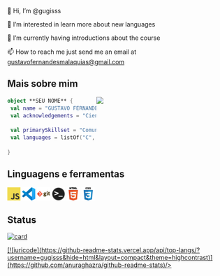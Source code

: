 👋 Hi, I’m @gugisss 

👀 I’m interested in learn more about new languages

🌱 I’m currently having introductions about the course

📫 How to reach me just send me an email at gustavofernandesmalaquias@gmail.com


## Mais sobre mim

<img align="right" width="300" src="https://i2.wp.com/allhtaccess.info/wp-content/uploads/2018/03/programming.gif?fit=1281%2C716&ssl=1" />

```kotlin
object **SEU NOME** {
 val name = "GUSTAVO FERNANDES"
 val acknowledgements = "Cientista da Computação"

 val primarySkillset = "Comunicativo e curioso"
 val languages = listOf("C", "SQL", "JavaScript", "PHP")

}
```

## Linguagens e ferramentas


<code><img height="30" src="https://raw.githubusercontent.com/github/explore/80688e429a7d4ef2fca1e82350fe8e3517d3494d/topics/javascript/javascript.png"></code>
<code><img height="30" src="https://raw.githubusercontent.com/github/explore/80688e429a7d4ef2fca1e82350fe8e3517d3494d/topics/visual-studio-code/visual-studio-code.png"></code>
<code><img height="30" src="https://raw.githubusercontent.com/github/explore/80688e429a7d4ef2fca1e82350fe8e3517d3494d/topics/git/git.png"></code>
<code><img height="30" src="https://raw.githubusercontent.com/github/explore/80688e429a7d4ef2fca1e82350fe8e3517d3494d/topics/terminal/terminal.png"></code>
<code><img height="30" src="https://raw.githubusercontent.com/github/explore/80688e429a7d4ef2fca1e82350fe8e3517d3494d/topics/html/html.png"></code>
<code><img height="30" src="https://raw.githubusercontent.com/github/explore/80688e429a7d4ef2fca1e82350fe8e3517d3494d/topics/css/css.png"></code>

## Status

 [![card](https://github-readme-stats.vercel.app/api?username=gugisss&theme=highcontrast&show_icons=true)](https://github.com/anuraghazra/github-readme-stats)


<a href="https://github.com/gugisss">
 [![iuricode](https://github-readme-stats.vercel.app/api/top-langs/?username=gugisss&hide=html&layout=compact&theme=highcontrast)](https://github.com/anuraghazra/github-readme-stats)/>
</a>


<br>
